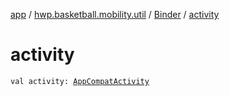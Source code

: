 [app](../../index.md) / [hwp.basketball.mobility.util](../index.md) / [Binder](index.md) / [activity](.)

# activity

`val activity: `[`AppCompatActivity`](https://developer.android.com/reference/android/support/v7/app/AppCompatActivity.html)